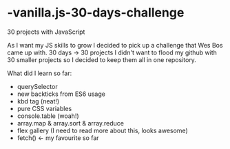 # -vanilla.js-30-days-challenge
30 projects with JavaScript

As I want my JS skills to grow I decided to pick up a challenge that Wes Bos came up with.
30 days -> 30 projects
I didn't want to flood my github with 30 smaller projects so I decided to keep them all in one repository.

What did I learn so far:

- querySelector
- new backticks from ES6 usage
- kbd tag (neat!)
- pure CSS variables
- console.table (woah!)
- array.map & array.sort & array.reduce
- flex gallery (I need to read more about this, looks awesome)
- fetch() <- my favourite so far